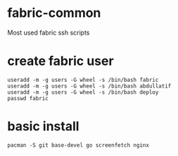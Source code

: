 # fabric-common
Most used fabric ssh scripts



# create fabric user
```
useradd -m -g users -G wheel -s /bin/bash fabric
useradd -m -g users -G wheel -s /bin/bash abdullatif
useradd -m -g users -G wheel -s /bin/bash deploy
passwd fabric
```


# basic install
```
pacman -S git base-devel go screenfetch nginx


```


